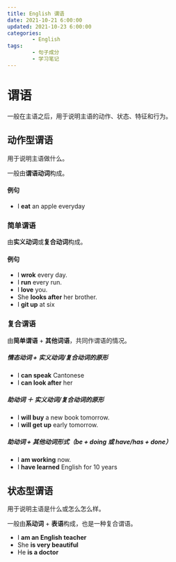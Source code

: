 ```yaml
---
title: English 谓语
date: 2021-10-21 6:00:00
updated: 2021-10-23 6:00:00
categories:
        - English
tags:
        - 句子成分
        - 学习笔记
---
```


# 谓语

一般在主语之后，用于说明主语的动作、状态、特征和行为。

## 动作型谓语

用于说明主语做什么。

一般由**谓语动词**构成。

#### 例句

- I **eat** an apple everyday

### 简单谓语

由**实义动词**或**复合动词**构成。

#### 例句

- I **wrok** every day.
- I **run** every run.
- I **love** you.
- She **looks after** her brother.
- I **git up** at six

### 复合谓语

由**简单谓语** + **其他词语**，共同作谓语的情况。

##### 情态动词 + 实义动词/复合动词的原形

- I **can speak** Cantonese
- I **can look after** her

##### 助动词 ＋ 实义动词/复合动词的原形

- I **will buy** a new book tomorrow.
- I **will get up** early tomorrow.

##### 助动词 + 其他动词形式（be + doing 或 have/has + done）

- I **am working** now.
- I **have learned** English for 10 years

## 状态型谓语

用于说明主语是什么或怎么怎么样。

一般由**系动词** + **表语**构成，也是一种复合谓语。

- I **am an English teacher**
- She **is very beautiful**
- He **is a doctor**
